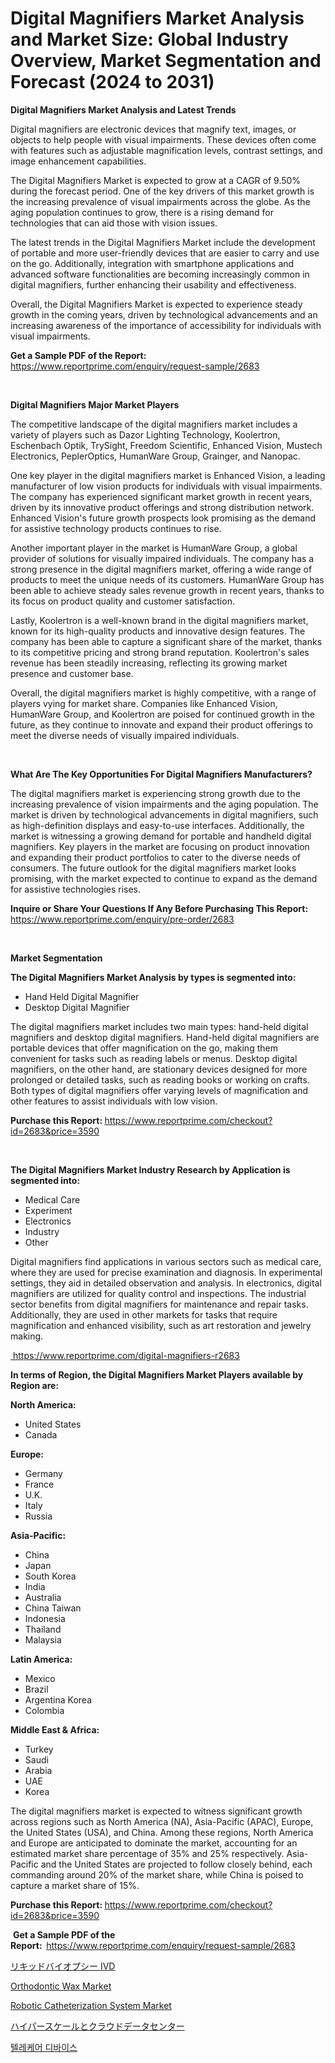 <p><h1>Digital Magnifiers Market Analysis and Market Size: Global Industry Overview, Market Segmentation and Forecast (2024 to 2031)</h1></p><p><strong>Digital Magnifiers Market Analysis and Latest Trends</strong></p>
<p><p>Digital magnifiers are electronic devices that magnify text, images, or objects to help people with visual impairments. These devices often come with features such as adjustable magnification levels, contrast settings, and image enhancement capabilities.</p><p>The Digital Magnifiers Market is expected to grow at a CAGR of 9.50% during the forecast period. One of the key drivers of this market growth is the increasing prevalence of visual impairments across the globe. As the aging population continues to grow, there is a rising demand for technologies that can aid those with vision issues.</p><p>The latest trends in the Digital Magnifiers Market include the development of portable and more user-friendly devices that are easier to carry and use on the go. Additionally, integration with smartphone applications and advanced software functionalities are becoming increasingly common in digital magnifiers, further enhancing their usability and effectiveness.</p><p>Overall, the Digital Magnifiers Market is expected to experience steady growth in the coming years, driven by technological advancements and an increasing awareness of the importance of accessibility for individuals with visual impairments.</p></p>
<p><strong>Get a Sample PDF of the Report:&nbsp;</strong> <a href="https://www.reportprime.com/enquiry/request-sample/2683">https://www.reportprime.com/enquiry/request-sample/2683</a></p>
<p>&nbsp;</p>
<p><strong>Digital Magnifiers Major Market Players</strong></p>
<p><p>The competitive landscape of the digital magnifiers market includes a variety of players such as Dazor Lighting Technology, Koolertron, Eschenbach Optik, TrySight, Freedom Scientific, Enhanced Vision, Mustech Electronics, PeplerOptics, HumanWare Group, Grainger, and Nanopac.</p><p>One key player in the digital magnifiers market is Enhanced Vision, a leading manufacturer of low vision products for individuals with visual impairments. The company has experienced significant market growth in recent years, driven by its innovative product offerings and strong distribution network. Enhanced Vision's future growth prospects look promising as the demand for assistive technology products continues to rise.</p><p>Another important player in the market is HumanWare Group, a global provider of solutions for visually impaired individuals. The company has a strong presence in the digital magnifiers market, offering a wide range of products to meet the unique needs of its customers. HumanWare Group has been able to achieve steady sales revenue growth in recent years, thanks to its focus on product quality and customer satisfaction.</p><p>Lastly, Koolertron is a well-known brand in the digital magnifiers market, known for its high-quality products and innovative design features. The company has been able to capture a significant share of the market, thanks to its competitive pricing and strong brand reputation. Koolertron's sales revenue has been steadily increasing, reflecting its growing market presence and customer base.</p><p>Overall, the digital magnifiers market is highly competitive, with a range of players vying for market share. Companies like Enhanced Vision, HumanWare Group, and Koolertron are poised for continued growth in the future, as they continue to innovate and expand their product offerings to meet the diverse needs of visually impaired individuals.</p></p>
<p>&nbsp;</p>
<p><strong>What Are The Key Opportunities For Digital Magnifiers Manufacturers?</strong></p>
<p><p>The digital magnifiers market is experiencing strong growth due to the increasing prevalence of vision impairments and the aging population. The market is driven by technological advancements in digital magnifiers, such as high-definition displays and easy-to-use interfaces. Additionally, the market is witnessing a growing demand for portable and handheld digital magnifiers. Key players in the market are focusing on product innovation and expanding their product portfolios to cater to the diverse needs of consumers. The future outlook for the digital magnifiers market looks promising, with the market expected to continue to expand as the demand for assistive technologies rises.</p></p>
<p><strong>Inquire or Share Your Questions If Any Before Purchasing This Report:</strong> <a href="https://www.reportprime.com/enquiry/pre-order/2683">https://www.reportprime.com/enquiry/pre-order/2683</a></p>
<p>&nbsp;</p>
<p><strong>Market Segmentation</strong></p>
<p><strong>The Digital Magnifiers Market Analysis by types is segmented into:</strong></p>
<p><ul><li>Hand Held Digital Magnifier</li><li>Desktop Digital Magnifier</li></ul></p>
<p><p>The digital magnifiers market includes two main types: hand-held digital magnifiers and desktop digital magnifiers. Hand-held digital magnifiers are portable devices that offer magnification on the go, making them convenient for tasks such as reading labels or menus. Desktop digital magnifiers, on the other hand, are stationary devices designed for more prolonged or detailed tasks, such as reading books or working on crafts. Both types of digital magnifiers offer varying levels of magnification and other features to assist individuals with low vision.</p></p>
<p><strong>Purchase this Report:&nbsp;</strong><a href="https://www.reportprime.com/checkout?id=2683&price=3590">https://www.reportprime.com/checkout?id=2683&price=3590</a></p>
<p>&nbsp;</p>
<p><strong>The Digital Magnifiers Market Industry Research by Application is segmented into:</strong></p>
<p><ul><li>Medical Care</li><li>Experiment</li><li>Electronics</li><li>Industry</li><li>Other</li></ul></p>
<p><p>Digital magnifiers find applications in various sectors such as medical care, where they are used for precise examination and diagnosis. In experimental settings, they aid in detailed observation and analysis. In electronics, digital magnifiers are utilized for quality control and inspections. The industrial sector benefits from digital magnifiers for maintenance and repair tasks. Additionally, they are used in other markets for tasks that require magnification and enhanced visibility, such as art restoration and jewelry making.</p></p>
<p><a href="https://www.reportprime.com/digital-magnifiers-r2683">&nbsp;https://www.reportprime.com/digital-magnifiers-r2683</a></p>
<p><strong>In terms of Region, the Digital Magnifiers Market Players available by Region are:</strong></p>
<p>
    <p> <strong> North America: </strong>
        <ul>
            <li>United States</li>
            <li>Canada</li>
        </ul>
        </p> 
    <p> <strong> Europe: </strong>
        <ul>
            <li>Germany</li>
            <li>France</li>
            <li>U.K.</li>
            <li>Italy</li>
            <li>Russia</li>
        </ul>
        </p> 
    <p> <strong> Asia-Pacific: </strong>
        <ul>
            <li>China</li>
            <li>Japan</li>
            <li>South Korea</li>
            <li>India</li>
            <li>Australia</li>
            <li>China Taiwan</li>
            <li>Indonesia</li>
            <li>Thailand</li>
            <li>Malaysia</li>
        </ul>
        </p> 
    <p> <strong> Latin America: </strong>
        <ul>
            <li>Mexico</li>
            <li>Brazil</li>
            <li>Argentina Korea</li>
            <li>Colombia</li>
        </ul>
        </p> 
    <p> <strong> Middle East & Africa: </strong>
        <ul>
            <li>Turkey</li>
            <li>Saudi</li>
            <li>Arabia</li>
            <li>UAE</li>
            <li>Korea</li>
        </ul>
    </p>
    </p>
<p><p>The digital magnifiers market is expected to witness significant growth across regions such as North America (NA), Asia-Pacific (APAC), Europe, the United States (USA), and China. Among these regions, North America and Europe are anticipated to dominate the market, accounting for an estimated market share percentage of 35% and 25% respectively. Asia-Pacific and the United States are projected to follow closely behind, each commanding around 20% of the market share, while China is poised to capture a market share of 15%.</p></p>
<p><strong>Purchase this Report: </strong><a href="https://www.reportprime.com/checkout?id=2683&price=3590">https://www.reportprime.com/checkout?id=2683&price=3590</a></p>
<p>&nbsp;<strong>Get a Sample PDF of the Report:&nbsp;&nbsp;</strong><a href="https://www.reportprime.com/enquiry/request-sample/2683">https://www.reportprime.com/enquiry/request-sample/2683</a></p>
<p><strong></strong></p>
<p><p><a href="https://github.com/tanyaali3/Market-Research-Report-List-3/blob/main/254229982940.md">リキッドバイオプシー IVD</a></p><p><a href="https://medium.com/@sjdhshjc2456654/emerging-trends-in-orthodontic-wax-market-global-outlook-and-future-prospects-from-2024-2031-a1cde455de11">Orthodontic Wax Market</a></p><p><a href="https://medium.com/@kaceyrath_40350/robotic-catheterization-system-market-size-by-type-single-specialty-systems-multi-specialty-4df3f735360b">Robotic Catheterization System Market</a></p><p><a href="https://github.com/reliezer65/Market-Research-Report-List-3/blob/main/537586782939.md">ハイパースケールとクラウドデータセンター</a></p><p><a href="https://medium.com/@wallacecumfgmings567556/%EA%B8%80%EB%A1%9C%EB%B2%8C-%ED%85%94%EB%A0%88%EC%BC%80%EC%96%B4-%EC%9E%A5%EC%B9%98-%EC%8B%9C%EC%9E%A5-%EA%B7%9C%EB%AA%A8-%EB%B0%8F-%EC%A0%90%EC%9C%A0%EC%9C%A8-%EB%B6%84%EC%84%9D-%EC%A0%9C%ED%92%88-%EC%9C%A0%ED%98%95-%EB%B3%84-%EC%9D%91%EC%9A%A9-%ED%94%84%EB%A1%9C%EA%B7%B8%EB%9E%A8-%EB%B3%84-%EC%A7%80%EC%97%AD-%EB%B3%84-%EC%98%88%EC%B8%A1-2024-2031-8044bdd91605">텔레케어 디바이스</a></p></p>